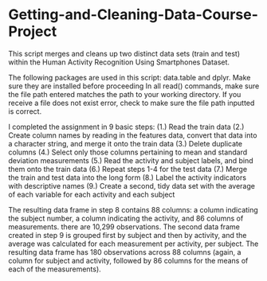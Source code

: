 # Getting-and-Cleaning-Data-Course-Project
This script merges and cleans up two distinct data sets (train and test) within the 
Human Activity Recognition Using Smartphones Dataset. 

The following packages are used in this script: data.table and dplyr. Make sure they are installed before proceeding
In all read() commands, make sure the file path entered matches the path to your working directory. If you receive a 
file does not exist error, check to make sure the file path inputted is correct.

I completed the assignment in 9 basic steps:
  (1.) Read the train data 
  (2.) Create column names by reading in the features data, 
      convert that data into a character string, and merge it onto the train data 
  (3.) Delete duplicate columns
  (4.) Select only those columns pertaining to mean and standard deviation measurements
  (5.) Read the activity and subject labels, and bind them onto the train data 
  (6.) Repeat steps 1-4 for the test data
  (7.) Merge the train and test data into the long form 
  (8.) Label the activity indicators with descriptive names
  (9.) Create a second, tidy data set with the average of each variable for each activity and each subject
  
The resulting data frame in step 8 contains 88 columns: a column indicating the subject number, a column indicating
the activity, and 86 columns of measurements. there are 10,299 observations. The second data frame created in step 9 is 
grouped first by subject and then by activity, and the average was calculated for each measurement per activity, per
subject. The resulting data frame has 180 observations across 88 columns (again, a column for subject and activity,
followed by 86 columns for the means of each of the measurements). 
